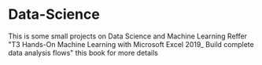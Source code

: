 # Data-Science
This is some small projects on Data Science and Machine Learning 
Reffer "T3 Hands-On Machine Learning with Microsoft Excel 2019_ Build complete data analysis flows" this book for more details
